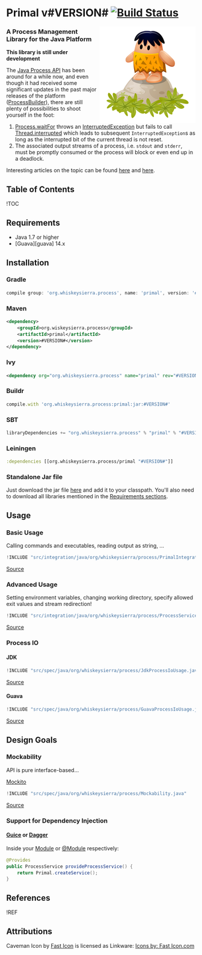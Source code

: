 # Primal v#VERSION# [![Build Status](https://travis-ci.org/whiskeysierra/primal.png?branch=master)](http://travis-ci.org/whiskeysierra/primal)

<img src="icon.png" alt="Caveman icon" align="right"/>

### A **Pr**ocess **Ma**nagement **L**ibrary for the Java Platform
**This library is still under development**

The [Java Process API](http://docs.oracle.com/javase/7/docs/api/java/lang/Process.html) has been around
for a while now, and even though it had received some significant updates in the past major releases
of the platform ([ProcessBuilder](http://docs.oracle.com/javase/7/docs/api/java/lang/ProcessBuilder.html)),
there are still plenty of possibilities to shoot yourself in the foot:

1. [Process.waitFor](http://docs.oracle.com/javase/7/docs/api/java/lang/Process.html#waitFor()) throws an
[InterruptedException](http://docs.oracle.com/javase/7/docs/api/java/lang/InterruptedException.html) but
fails to call [Thread.interrupted](http://docs.oracle.com/javase/7/docs/api/java/lang/Thread.html#interrupted())
which leads to subsequent `InterruptedException`s as long as the interrupted bit of the current thread is
not reset.
2. The associated output streams of a process, i.e. `stdout` and  `stderr`, must be promptly consumed or the
process will block or even end up in a deadlock.

Interesting articles on the topic can be found [here][javaworld] and [here][cnblogs].

## Table of Contents
!TOC

## Requirements

- Java 1.7 or higher
- [Guava][guava] 14.x

## Installation

### Gradle
```groovy
compile group: 'org.whiskeysierra.process', name: 'primal', version: '#VERSION#'
```

### Maven

```xml
<dependency>
    <groupId>org.wiskeysierra.process</groupId>
    <artifactId>primal</artifactId>
    <version>#VERSION#</version>
</dependency>
```

### Ivy
```xml
<dependency org="org.whiskeysierra.process" name="primal" rev="#VERSION#"/>
```

### Buildr
```ruby
compile.with 'org.whiskeysierra.process:primal:jar:#VERSION#'
```

### SBT
```scala
libraryDependencies += "org.whiskeysierra.process" % "primal" % "#VERSION#"
```

### Leiningen
```clojure
:dependencies [[org.whiskeysierra.process/primal "#VERSION#"]]
```

### Standalone Jar file
Just download the jar file [here](#) and add it to your classpath. You'll also need to download all
libraries mentioned in the [Requirements sections](#requirements).

## Usage

### Basic Usage
Calling commands and executables, reading output as string, ...

```java
!INCLUDE "src/integration/java/org/whiskeysierra/process/PrimalIntegrationTest.java"
```
[Source](src/integration/java/org/whiskeysierra/process/PrimalIntegrationTest.java)

### Advanced Usage
Setting environment variables, changing working directory, specify allowed exit values and
stream redirection!

```java
!INCLUDE "src/integration/java/org/whiskeysierra/process/ProcessServiceIntegrationTest.java"
```
[Source](src/integration/java/org/whiskeysierra/process/ProcessServiceIntegrationTest.java)

### Process IO

#### JDK
```java
!INCLUDE "src/spec/java/org/whiskeysierra/process/JdkProcessIoUsage.java"
```
[Source](src/spec/java/org/whiskeysierra/process/JdkProcessIoUsage.java)

#### Guava
```java
!INCLUDE "src/spec/java/org/whiskeysierra/process/GuavaProcessIoUsage.java"
```
[Source](src/spec/java/org/whiskeysierra/process/GuavaProcessIoUsage.java)

## Design Goals

### Mockability
API is pure interface-based...

[Mockito][mockito]

```java
!INCLUDE "src/spec/java/org/whiskeysierra/process/Mockability.java"
```
[Source](src/spec/java/org/whiskeysierra/process/Mockability.java)

### Support for Dependency Injection

#### [Guice][guice] or [Dagger][dagger]

Inside your [Module](http://google-guice.googlecode.com/git/javadoc/com/google/inject/Module.html) or
[@Module](http://square.github.io/dagger/javadoc/dagger/Module.html) respectively:

```java
@Provides
public ProcessService provideProcessService() {
    return Primal.createService();
}
```

## References
!REF

[guice]: https://code.google.com/p/google-guice/ "Guice"
[dagger]: http://square.github.io/dagger/ "Dagger"
[mockito]: https://code.google.com/p/mockito/ "Mockito"
[javaworld]: http://www.javaworld.com/jw-12-2000/jw-1229-traps.html "When Runtime.exec() won't"
[cnblogs]: http://www.cnblogs.com/abnercai/archive/2012/12/27/2836008.html "java.lang.Process Pitfalls"

## Attributions
Caveman Icon by [Fast Icon](http://www.iconarchive.com/show/dino-icons-by-fasticon/Caveman-rock-2-icon.html) 
is licensed as Linkware: [Icons by: Fast Icon.com](http://www.fasticon.com/)
